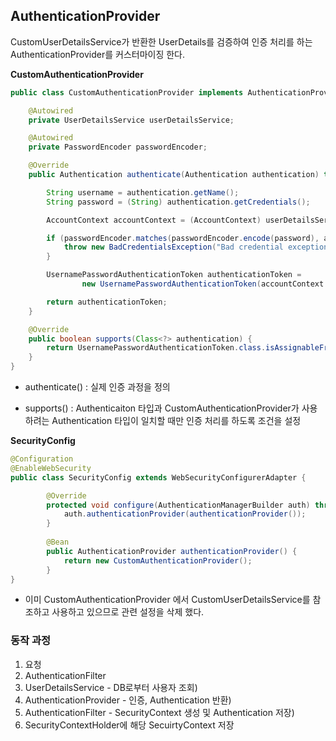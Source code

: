 ## AuthenticationProvider

CustomUserDetailsService가 반환한 UserDetails를 검증하여 인증 처리를 하는 AuthenticationProvider를 커스터마이징 한다.

**CustomAuthenticationProvider**

```java
public class CustomAuthenticationProvider implements AuthenticationProvider {

    @Autowired
    private UserDetailsService userDetailsService;

    @Autowired
    private PasswordEncoder passwordEncoder;

    @Override
    public Authentication authenticate(Authentication authentication) throws AuthenticationException {

        String username = authentication.getName();
        String password = (String) authentication.getCredentials();

        AccountContext accountContext = (AccountContext) userDetailsService.loadUserByUsername(username);

        if (passwordEncoder.matches(passwordEncoder.encode(password), accountContext.getAccount().getPassword())) {
            throw new BadCredentialsException("Bad credential exception");
        }

        UsernamePasswordAuthenticationToken authenticationToken =
                new UsernamePasswordAuthenticationToken(accountContext.getAccount(), null, accountContext.getAuthorities());

        return authenticationToken;
    }

    @Override
    public boolean supports(Class<?> authentication) {
        return UsernamePasswordAuthenticationToken.class.isAssignableFrom(authentication);
    }
}
```

- authenticate() : 실제 인증 과정을 정의

- supports() : Authenticaiton 타입과 CustomAuthenticationProvider가 사용하려는 Authentication 타입이 일치할 때만 인증 처리를 하도록 조건을 설정

  

**SecurityConfig**

```java
@Configuration
@EnableWebSecurity
public class SecurityConfig extends WebSecurityConfigurerAdapter {

		@Override
		protected void configure(AuthenticationManagerBuilder auth) throws Exception {
		    auth.authenticationProvider(authenticationProvider());
		}
		
		@Bean
		public AuthenticationProvider authenticationProvider() {
		    return new CustomAuthenticationProvider();
		}
}
```

- 이미 CustomAuthenticationProvider 에서 CustomUserDetailsService를 참조하고 사용하고 있으므로 관련 설정을 삭제 했다.

  

### 동작 과정

1. 요청
2. AuthenticationFilter
3. UserDetailsService - DB로부터 사용자 조회)
4. AuthenticationProvider - 인증, Authentication 반환)
5. AuthenticationFilter - SecurityContext 생성 및 Authentication 저장)
6. SecurityContextHolder에 해당 SecuirtyContext 저장